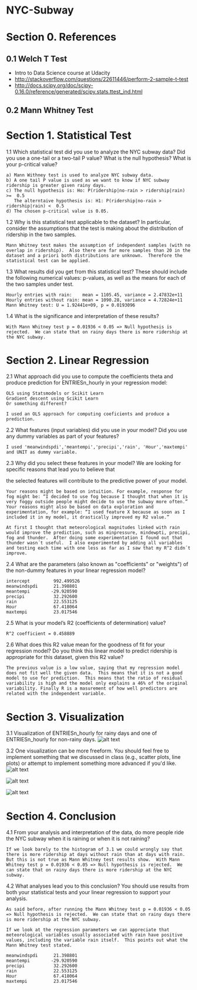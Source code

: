 # NYC-Subway

# Section 0. References

## 0.1 Welch T Test
- Intro to Data Science course at Udacity
- http://stackoverflow.com/questions/22611446/perform-2-sample-t-test
- http://docs.scipy.org/doc/scipy-0.16.0/reference/generated/scipy.stats.ttest_ind.html

## 0.2 Mann Whitney Test


# Section 1. Statistical Test


1.1 Which statistical test did you use to analyze the NYC subway data? Did you use a one-tail or a two-tail P value? What is the null hypothesis? What is your p-critical value?
```
a) Mann Withney test is used to analyze NYC subway data.
b) A one tail P value is used as we want to know if NYC subway ridership is greater given rainy days.
c) The null hypothesis is: Ho: P(ridership|no-rain > ridership|rain) >=  0.5
   The alterntaive hypothesis is: H1: P(ridership|no-rain > ridership|rain) <  0.5
d) The chosen p-critical value is 0.05.
```


1.2 Why is this statistical test applicable to the dataset? In particular, consider the assumptions that the test is making about the distribution of ridership in the two samples.
```
Mann Whitney test makes the assumption of independent samples (with no overlap in ridership).  Also there are far more samples than 20 in the dataset and a priori both distributions are unknown.  Therefore the statistical test can be applied.
```

1.3 What results did you get from this statistical test? These should include the following numerical values: p-values, as well as the means for each of the two samples under test.
```
Hourly entries with rain:    mean = 1105.45, variance = 2.47832e+11
Hourly entries without rain: mean = 1090.28, variance = 4.72824e+11
Mann Whitney test: U = 1.92441e+09, p = 0.0193096
```

1.4 What is the significance and interpretation of these results?
```
With Mann Whitney test p = 0.01936 < 0.05 => Null hypothesis is rejected.  We can state that on rainy days there is more ridership at the NYC subway.
```


# Section 2. Linear Regression

2.1 What approach did you use to compute the coefficients theta and produce prediction for ENTRIESn_hourly in your regression model:

    OLS using Statsmodels or Scikit Learn
    Gradient descent using Scikit Learn
    Or something different?
```
I used an OLS approach for computing coeficients and produce a prediction.
```

2.2 What features (input variables) did you use in your model? Did you use any dummy variables as part of your features?
```
I used 'meanwindspdi','meantempi','precipi','rain', 'Hour','maxtempi' and UNIT as dummy variable.
```
2.3 Why did you select these features in your model? We are looking for specific reasons that lead you to believe that

the selected features will contribute to the predictive power of your model.

    Your reasons might be based on intuition. For example, response for fog might be: “I decided to use fog because I thought that when it is very foggy outside people might decide to use the subway more often.”
    Your reasons might also be based on data exploration and experimentation, for example: “I used feature X because as soon as I included it in my model, it drastically improved my R2 value.”  

```
At first I thought that meteorological magnitudes linked with rain would improve the prediction, such as minpressure, mindewpti, precipi, fog and thunder.  After doing some experimentation I found out that thunder wasn´t useful.  I also experimented by adding all variables and testing each time with one less as far as I saw that my R^2 didn´t improve.
```

2.4 What are the parameters (also known as "coefficients" or "weights") of the non-dummy features in your linear regression model?
```
intercept         992.499526
meanwindspdi      21.398801
meantempi        -29.920590
precipi           32.292600
rain              22.553125
Hour              67.418064
maxtempi          23.017546
```

2.5 What is your model’s R2 (coefficients of determination) value?
```
R^2 coefficient = 0.458889
```

2.6 What does this R2 value mean for the goodness of fit for your regression model? Do you think this linear model to predict ridership is appropriate for this dataset, given this R2  value?
```
The previous value is a low value, saying that my regression model does not fit well the given data.  This means that it is not a good model to use for prediction.  This means that the ratio of residual variability is high and the model only explains a 46% of the original variability. Finally R is a masurement of how well predictors are related with the independent variable.
```

# Section 3. Visualization

3.1 Visualization of ENTRIESn_hourly for rainy days and one of ENTRIESn_hourly for non-rainy days.
![alt text](https://cloud.githubusercontent.com/assets/7275475/12863478/e100dab4-cc76-11e5-9efd-ea802f0cd9f4.png "NYC_Ridership_Histogram")

3.2 One visualization can be more freeform. You should feel free to implement something that we discussed in class (e.g., scatter plots, line plots) or attempt to implement something more advanced if you'd like.
![alt text](https://cloud.githubusercontent.com/assets/7275475/12863551/a7c477e6-cc77-11e5-8eef-c0901f1127ef.png)

![alt text](https://cloud.githubusercontent.com/assets/7275475/12863553/aba5525e-cc77-11e5-8bab-1ec20a819c43.png)

![alt text](https://cloud.githubusercontent.com/assets/7275475/12863555/ae45c4da-cc77-11e5-9acc-753f0a91b51f.png)


# Section 4. Conclusion

4.1 From your analysis and interpretation of the data, do more people ride the NYC subway when it is raining or when it is not raining?
```
If we look barely to the histogram of 3.1 we could wrongly say that there is more ridership at days without rain than at days with rain.  But this is not true as Mann Whitney test results show.  With Mann Whitney test p = 0.01936 < 0.05 => Null hypothesis is rejected.  We can state that on rainy days there is more ridership at the NYC subway.
```

4.2 What analyses lead you to this conclusion? You should use results from both your statistical tests and your linear regression to support your analysis.
```
As said before, after running the Mann Whitney test p = 0.01936 < 0.05 => Null hypothesis is rejected.  We can state that on rainy days there is more ridership at the NYC subway.

If we look at the regression parameters we can appreciate that meteorological variables usually associated with rain have positive values, including the variable rain itself.  This points out what the Mann Whitney test stated.

meanwindspdi      21.398801
meantempi        -29.920590
precipi           32.292600
rain              22.553125
Hour              67.418064
maxtempi          23.017546
```
